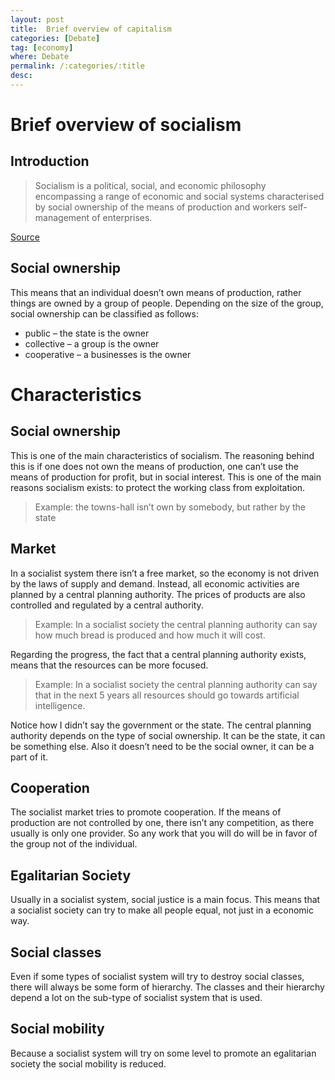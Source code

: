 ```yaml
---
layout: post
title:  Brief overview of capitalism
categories: [Debate]
tag: [economy]
where: Debate
permalink: /:categories/:title
desc:
---
```


# Brief overview of socialism
## Introduction
>Socialism is a political, social, and economic philosophy encompassing a range of economic and social systems characterised by social ownership of the means of production and workers self-management of enterprises.

[Source](https://en.wikipedia.org/wiki/Socialism)

## Social ownership
This means that an individual doesn’t own means of production, rather things are owned by a group of people. Depending on the size of the group, social ownership can be classified as follows:

* public – the state is the owner
* collective – a group is the owner
* cooperative – a businesses is the owner

# Characteristics
## Social ownership
This is one of the main characteristics of socialism. The reasoning behind this is if one does not own the means of production, one can’t use the means of production for profit, but in social interest. This is one of the main reasons socialism exists: to protect the working class from exploitation.

>Example: the towns-hall isn’t own by somebody, but rather by the state

## Market
In a socialist system there isn’t a free market, so the economy is not driven by the laws of supply and demand. Instead, all economic activities are planned by a central planning authority. The prices of products are also controlled and regulated by a central authority.

> Example: In a socialist society the central planning authority can say how much bread is produced and how much it will cost.

Regarding the progress, the fact that a central planning authority exists, means that the resources can be more focused.

> Example: In a socialist society the central planning authority can say that in the next 5 years all resources should go towards artificial intelligence.

Notice how I didn’t say the government or the state. The central planning authority depends on the type of social ownership. It can be the state, it can be something else. Also it doesn’t need to be the social owner, it can be a part of it.

## Cooperation
The socialist market tries to promote cooperation. If the means of production are not controlled by one, there isn’t any competition, as there usually is only one provider. So any work that you will do will be in favor of the group not of the individual.

## Egalitarian Society
Usually in a socialist system, social justice is a main focus. This means that a socialist society can try to make all people equal, not just in a economic way.

## Social classes
Even if some types of socialist system will try to destroy social classes, there will always be some form of hierarchy. The classes and their hierarchy depend a lot on the sub-type of socialist system that is used.

## Social mobility
Because a socialist system will try on some level to promote an egalitarian society the social mobility is reduced.

